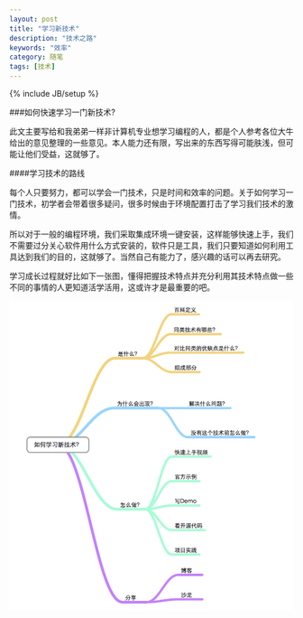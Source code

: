```yaml
---
layout: post
title: "学习新技术"
description: "技术之路"
keywords: "效率"
category: 随笔
tags: [技术]
---
```

{% include JB/setup %}

###如何快速学习一门新技术?

此文主要写给和我弟弟一样非计算机专业想学习编程的人，都是个人参考各位大牛给出的意见整理的一些意见。本人能力还有限，写出来的东西写得可能肤浅，但可能让他们受益，这就够了。

<!-- more -->

####学习技术的路线

每个人只要努力，都可以学会一门技术，只是时间和效率的问题。关于如何学习一门技术，初学者会带着很多疑问，很多时候由于环境配置打击了学习我们技术的激情。

所以对于一般的编程环境，我们采取集成环境一键安装，这样能够快速上手，我们不需要过分关心软件用什么方式安装的，软件只是工具，我们只要知道如何利用工具达到我们的目的，这就够了。当然自己有能力了，感兴趣的话可以再去研究。

学习成长过程就好比如下一张图，懂得把握技术特点并充分利用其技术特点做一些不同的事情的人更知道活学活用，这或许才是最重要的吧。

![学习技术](/assets/images/learn.png)

